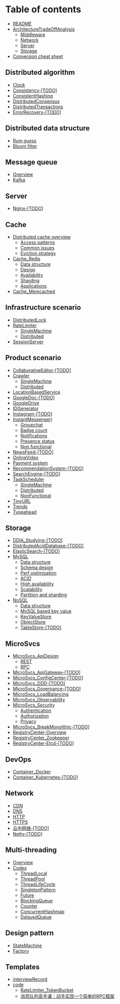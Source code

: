 # Table of contents

* [README](README.md)
* [ArchitectureTradeOffAnalysis](architectureAnalysis/overview.md)
  * [Middleware](architectureAnalysis/middleware.md)
  * [Network](architectureAnalysis/network.md)
  * [Server](architectureAnalysis/server.md)
  * [Storage](architectureAnalysis/storage.md)
* [Conversion cheat sheet](https://docs.google.com/spreadsheets/d/18Hjr0f5msuCp_FCoFATEOU0jPqpsLwXjm7QDxdUtgJw/edit#gid=0)

## Distributed algorithm

* [Clock](algorithm\_clock.md)
* [Consistency-\[TODO\]](algorithm\_consistency-todo.md)
* [ConsistentHashing](algorithm\_consistenthashing.md)
* [DistributedConsensus](algorithm\_distributedconsensus.md)
* [DistributedTransactions](algorithm\_distributedtransactions.md)
* [ErrorRecovery-\[TODO\]](algorithm\_errorrecovery-todo.md)

## Distributed data structure
* [Rum guess](datastructure_rumconjecture.md)
* [Bloom filter](datastructure_bloomfilter.md)

## Message queue
* [Overview](messagequeue\_overview.md)
* [Kafka](messagequeue\_kafka.md)

## Server
* [Nginx-\[TODO\]](server\_nginx-todo.md)

## Cache

* [Distributed cache overview](cache/distributedcache.md)
  * [Access patterns](cache/distributedcacheAccessPatterns.md)
  * [Common issues](cache/distributedcacheCommonIssues.md)
  * [Eviction strategy](cache/distributedCacheEviction.md)
* [Cache\_Redis](cache/redis.md)
  * [Data structure](cache/redisDataStructure.md)
  * [Design](cache/redisDesign.md)
  * [Availability](cache/redisAvailability.md)
  * [Sharding](cache/redisSharding.md)
  * [Applications](cache/redisApplications.md)
* [Cache\_Memcached](cache/memcached.md)

## Infrastructure scenario

* [DistributedLock](scenario\_distributedlock.md)
* [RateLimiter](scenario\_rateLimiter/overview.md)
  * [SingleMachine](scenario\_rateLimiter/singleMachine.md)
  * [Distributed](scenario\_rateLimiter/distributed.md)
* [SessionServer](scenario\_sessionserver.md)

## Product scenario

* [CollaborativeEditor-\[TODO\]](scenario_collaborateEditor-todo.md)
* [Crawler](scenario_webcrawler/overview.md)
  * [SingleMachine](scenario_webcrawler/singleMachine.md)
  * [Distributed](scenario_webcrawler/distributed.md)
* [LocationBasedService](scenario\_geosearch.md)
* [GoogleDoc-\[TODO\]](scenario\_googledoc-todo.md)
* [GoogleDrive](scenario\_googledrive.md)
* [IDGenerator](scenario\_idgenerator.md)
* [Instagram-\[TODO\]](scenario\_instagram-todo.md)
* [InstantMessenger](scenario_messenger/overview.md))
  * [Groupchat](scenario_messenger/groupChat.md)
  * [Badge count](scenario_messenger/badgeCount.md)
  * [Notifications](scenario_messenger/notifications.md)
  * [Presence status](scenario_messenger/presenceStatus.md)
  * [Non functional](scenario_messenger/nonFuncFeatures.md)
* [NewsFeed-\[TODO\]](scenario\_newsfeed.md)
* [OnlineVideo](scenario\_onlinevideo.md)
* [Payment system](scenario_payment.md)
* [RecommendationSystem-\[TODO\]](scenario\_recommendationsystem-todo.md)
* [SearchEngine-\[TODO\]](scenario\_searchengine-todo.md)
* [TaskScheduler](scenario\_taskScheduler/overview.md)
  * [SingleMachine](scenario\_taskScheduler/singleMachine.md)
  * [Distributed](scenario\_taskScheduler/distributed.md)
  * [NonFunctional](scenario_taskScheduler/nonFunctional.md)
* [TinyURL](scenario\_tinyurl.md)
* [Trends](scenario\_trends.md)
* [Typeahead](scenario\_typeahead.md)


## Storage

* [DDIA\_Studying-\[TODO\]](ddia\_studying.md)
* [DistributedAcidDatabase-\[TODO\]](storage\_distributedaciddatabase.md)
* [ElasticSearch-\[TODO\]](storage\_elasticsearch.md)
* [MySQL](storage_mySQL/README.md)
  * [Data structure](storage_mySQL/mysql_datastructure.md)
  * [Schema design](storage_mySQL/mysql_schemadesign.md)
  * [Perf optimization](storage_mySQL/mysql_perfOptimization.md)
  * [ACID](storage_mySQL/mysql_ACID.md)
  * [High availability](storage_mySQL/mysql_highavailability.md)
  * [Scalability](storage_mySQL/mysql_scalability.md)
  * [Partition and sharding](storage_mySQL/mysql_partitionAndSharding.md)
* [NoSQL](storage_nosql/README.md)
  * [Data structure](storage_nosql/nosql_datastructure.md)
  * [MySQL based key value](storage_nosql/mysql_keyValue.md)
  * [KeyValueStore](storage_nosql/storage_keyvaluestore.md)
  * [ObjectStore](storage_nosql/storage_objectstore.md)
  * [TableStore-\[TODO\]](storage_nosql/storage_tablestore-todo.md)

## MicroSvcs

* [MicroSvcs\_ApiDesign](microsvcs/apidesign/README.md)
  * [REST](microsvcs/apidesign/rest.md)
  * [RPC](microsvcs/apidesign/rpc.md)
* [MicroSvcs\_ApiGateway-\[TODO\]](microsvcs\_apigateway-todo.md)
* [MicroSvcs\_ConfigCenter-\[TODO\]](microsvcs\_configcenter-todo.md)
* [MicroSvcs\_DDD-\[TODO\]](microsvcs\_ddd-todo.md)
* [MicroSvcs\_Governance-\[TODO\]](microsvcs\_governance.md)
* [MicroSvcs\_LoadBalancing](microsvcs\_loadbalancing.md)
* [MicroSvcs\_Observability](microsvcs\_observability.md)
* [MicroSvcs\_Security](microsvcs/microsvcs\_security/README.md)
  * [Authentication](microsvcs/microsvcs\_security/authentication.md)
  * [Authorization](microsvcs/microsvcs\_security/authorization.md)
  * [Privacy](microsvcs/microsvcs\_security/privacy.md)
* [MicroSvcs\_BreakMonolithic-\[TODO\]](microsvcs\_breakingmonolithic-todo.md)
* [RegistryCenter-Overview](registrycenter-overview.md)
* [RegistryCenter\_Zookeeper](registrycenter\_zookeeper.md)
* [RegistryCenter-Etcd-\[TODO\]](registrycenter-etcd-todo.md)

## DevOps

* [Container\_Docker](container\_docker.md)
* [Container\_Kubernetes-\[TODO\]](container\_kubernetes.md)

## Network

* [CDN](network\_cdn.md)
* [DNS](network\_dns.md)
* [HTTP](network\_http.md)
* [HTTPS](network\_https.md)
* [云中网络-\[TODO\]](network-yun-zhong-wang-luo.md)
* [Netty-\[TODO\]](network\_netty-todo.md)

## Multi-threading

* [Overview](algorithm\_multithreading.md)
* [Codes](code/multithreads/README.md)
  * [ThreadLocal](code/multithreads/threadlocal.md)
  * [ThreadPool](code/multithreads/threadpool.md)
  * [ThreadLifeCycle](code/multithreads/threadlifecycle.md)
  * [SingletonPattern](code/multithreads/singletonpattern.md)
  * [Future](code/multithreads/future.md)
  * [BlockingQueue](code/multithreads/blockingqueue.md)
  * [Counter](code/multithreads/counter.md)
  * [ConcurrentHashmap](code/multithreads/concurrenthashmap.md)
  * [DelayedQueue](code/multithreads/delayedqueue.md)

## Design pattern
* [StateMachine](designpattern_statemachine.md)
* [Factory](designpattern_factory.md)

## Templates

* [interviewRecord](interviewrecord.md)
* [code](code/README.md)
  * [RateLimiter\_TokenBucket](code/ratelimiter\_tokenbucket.md)
  * [消息队列高手课：动手实现一个简单的RPC框架](code/simple-rpc-framework-master.md)

